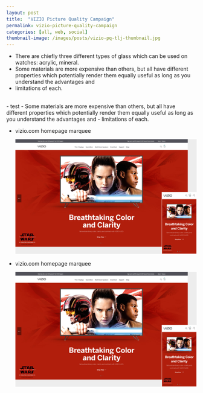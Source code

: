 ```yaml
---
layout: post
title:  "VIZIO Picture Quality Campaign"
permalink: vizio-picture-quality-campaign
categories: [all, web, social]
thumbnail-image: /images/posts/vizio-pq-tlj-thumbnail.jpg
---
```



- There are chiefly three different types of glass which can be used on watches: acrylic, mineral.
- Some materials are more expensive than others, but all have different properties which potentially render them equally useful as long as you understand the advantages and 
- limitations of each.

<br>
- test
- Some materials are more expensive than others, but all have different properties which potentially render them equally useful as long as you understand the advantages and 
- limitations of each.

<div class="clear-float"></div>

<ul class="post-images">
	<li>
		<p>vizio.com homepage marquee</p>
		<img src="/images/posts/vizio-pq-tlj-1.jpg" alt="Vizio.com Homepage Marquee">
	</li>
	<li>
		<p>vizio.com homepage marquee</p>
		<img src="/images/posts/vizio-pq-tlj-1.jpg" alt="Vizio.com Homepage Marquee">
	</li>

</ul>



